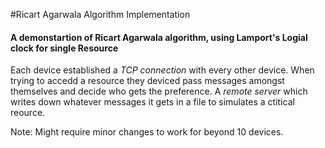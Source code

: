 #Ricart Agarwala Algorithm Implementation

#### A demonstartion of Ricart Agarwala algorithm, using Lamport's Logial clock for single Resource
Each device established a *TCP connection* with every other device. When trying to accedd a resource they deviced pass messages amongst themselves and decide who gets the preference. A *remote server* which writes down whatever messages it gets in a file to simulates a ctitical reource.

Note: Might require minor changes to work for beyond 10 devices.
